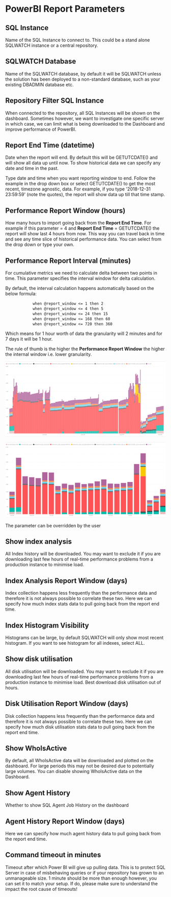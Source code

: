# PowerBI Report Parameters

## SQL Instance

Name of the SQL Instance to connect to. This could be a stand alone SQLWATCH instance or a central repository. 

## SQLWATCH Database

Name of the SQLWATCH database, by default it will be SQLWATCH unless the solution has been deployed to a non-standard database, such as your existing DBADMIN database etc.

## Repository Filter SQL Instance

When connected to the repository, all SQL Instances will be shown on the dashboard. Sometimes however, we want to investigate one specific server in which case, we can limit what is being downloaded to the Dashboard and improve performance of PowerBI.

## Report End Time \(datetime\)

Date when the report will end. By default this will be GETUTCDATE\(\) and will show all data up until now. To show historical data we can specify any date and time in the past.

Type date and time when you want reporting window to end. Follow the example in the drop down box or select GETUTCDATE\(\) to get the most recent, timezone agnostic, data. For example, if you type '2018-12-31 23:59:59' \(note the quotes\), the report will show data up till that time stamp.

## Performance Report Window \(hours\)

How many hours to import going back from the **Report End Time**. For example if this parameter = 4 and **Report End Time** = GETUTCDATE\(\) the report will show last 4 hours from now. This way you can travel back in time and see any time slice of historical performance data. You can select from the drop down or type your own.

## Performance Report Interval \(minutes\)

For cumulative metrics we need to calculate delta between two points in time. This parameter specifies the interval window for delta calculation. 

By default, the interval calculation happens automatically based on the below formula:

```text
            when @report_window <= 1 then 2
            when @report_window <= 4 then 5
            when @report_window <= 24 then 15
            when @report_window <= 168 then 60
            when @report_window <= 720 then 360
```

Which means for 1 hour worth of data the granularity will 2 minutes and for 7 days it will be 1 hour.

The rule of thumb is the higher the **Performance Report Window** the higher the internal window i.e. lower granularity. 

![24 hours window with 5 minute interval](../../.gitbook/assets/image%20%2810%29.png)

![24 hour window with 60 minute interval](../../.gitbook/assets/image%20%2847%29.png)

The parameter can be overridden by the user

## Show index analysis

All Index history will be downloaded. You may want to exclude it if you are downloading last few hours of real-time performance problems from a production instance to minimise load.

## Index Analysis Report Window \(days\)

Index collection happens less frequently than the performance data and therefore it is not always possible to correlate these two. Here we can specify how much index stats data to pull going back from the report end time.

## Index Histogram Visibility

Histograms can be large, by default SQLWATCH will only show most recent histogram. If you want to see histogram for all indexes, select ALL.

## Show disk utilisation

All disk utilisation will be downloaded. You may want to exclude it if you are downloading last few hours of real-time performance problems from a production instance to minimise load. Best download disk utilisation out of hours.

## Disk Utilisation Report Window \(days\)

Disk collection happens less frequently than the performance data and therefore it is not always possible to correlate these two. Here we can specify how much disk utilisation stats data to pull going back from the report end time.

## Show WhoIsActive

By default, all WhoIsActive data will be downloaded and plotted on the dashboard. For large periods this may not be desired due to potentially large volumes. You can disable showing WhoIsActive data on the Dashboard.

## Show Agent History

Whether to show SQL Agent Job History on the dashboard

## Agent History Report Window \(days\)

Here we can specify how much agent history data to pull going back from the report end time.

## Command timeout in minutes

Timeout after which Power BI will give up pulling data. This is to protect SQL Server in case of misbehaving queries or if your repository has grown to an unmanageable size. 1 minute should be more than enough however, you can set it to match your setup. If do, please make sure to understand the impact the root cause of timeouts!



